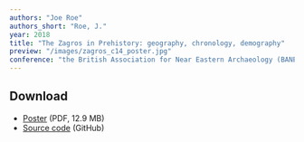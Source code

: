 ```yaml
---
authors: "Joe Roe"
authors_short: "Roe, J."
year: 2018
title: "The Zagros in Prehistory: geography, chronology, demography"
preview: "/images/zagros_c14_poster.jpg"
conference: "the British Association for Near Eastern Archaeology (BANEA) annual conference, Liverpool, 2019, and the KU Archaeology Day"
---
```


## Download

* [Poster](/pdf/Poster_KUArch2018.pdf) (PDF, 12.9 MB)
* [Source code](https://github.com/joeroe/zagrosc14) (GitHub)
